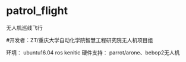 # patrol_flight
无人机巡线飞行

#开发者：ZT/重庆大学自动化学院智慧工程研究院无人机项目组

环境：
    ubuntu16.04
    ros kenitic
硬件支持：
    parrot/arone、bebop2无人机
